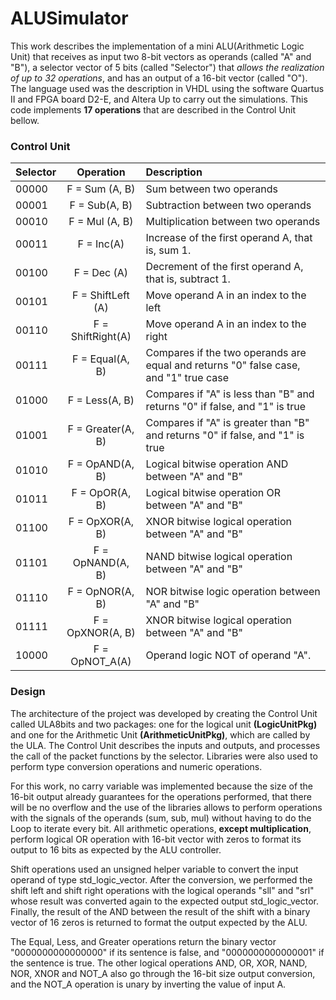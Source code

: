 # ALUSimulator
 This work describes the implementation of a mini ALU(Arithmetic Logic Unit) that receives as input two 8-bit vectors as operands (called "A" and "B"), a selector vector of 5 bits (called "Selector") that *allows the realization of up to 32 operations*, and has an output of a 16-bit vector (called "O"). The language used was the description in VHDL using the software Quartus II and FPGA board D2-E, and Altera Up to carry out the simulations. This code implements **17 operations** that are described in the Control Unit bellow.
 
 ### Control Unit
 
| Selector | Operation | Description |
|----------| :--------------------------------:| :------------------------------------------------------------------------------|
|00000|F = Sum (A,  B)|Sum between two operands|
|00001|F = Sub(A,  B)|Subtraction between two operands|
|00010|F = Mul (A,  B)|Multiplication between two operands|
|00011|F = Inc(A)|Increase of the first operand A, that is, sum 1.|
|00100|F = Dec (A)|Decrement of the first operand A, that is, subtract 1.|
|00101|F = ShiftLeft (A)|Move operand A in an index to the left|
|00110|F = ShiftRight(A)|Move operand A in an index to the right|
|00111|F =  Equal(A, B)|Compares if the two operands are equal and returns "0" false case, and "1" true case|
|01000|F =  Less(A, B)|Compares if "A" is less than "B" and returns "0" if false, and "1" is true|
|01001|F =  Greater(A, B)|Compares if "A" is greater than "B" and returns "0" if false, and "1" is true|
|01010|F =  OpAND(A, B)|Logical bitwise operation AND between "A" and "B"|
|01011|F =  OpOR(A, B)|Logical bitwise operation OR between "A" and "B"|
|01100|F =  OpXOR(A, B)|XNOR bitwise logical operation between "A" and "B"|
|01101|F =  OpNAND(A, B)|NAND bitwise logical operation between "A" and "B"|
|01110|F =  OpNOR(A, B)|NOR bitwise logic operation between "A" and "B"|
|01111|F =  OpXNOR(A, B)|XNOR bitwise logical operation between "A" and "B"|
|10000|F =  OpNOT_A(A)|Operand logic NOT of operand "A".|

### Design

The architecture of the project was developed by creating the Control Unit called ULA8bits and two packages: one for the logical unit **(LogicUnitPkg)** and one for the Arithmetic Unit **(ArithmeticUnitPkg)**, which are called by the ULA. The Control Unit describes the inputs and outputs, and processes the call of the packet functions by the selector. Libraries were also used to perform type conversion operations and numeric operations.

For this work, no carry variable was implemented because the size of the 16-bit output already guarantees for the operations performed, that there will be no overflow and the use of the libraries allows to perform operations with the signals of the operands (sum, sub, mul) without having to do the Loop to iterate every bit. All arithmetic operations, **except multiplication**, perform logical OR operation with 16-bit vector with zeros to format its output to 16 bits as expected by the ALU controller.


Shift operations used an unsigned helper variable to convert the input operand of type std_logic_vector. After the conversion, we performed the shift left and shift right operations with the logical operands "sll" and "srl" whose result was converted again to the expected output std_logic_vector. Finally, the result of the AND between the result of the shift with a binary vector of 16 zeros is returned to format the output expected by the ALU.

The Equal, Less, and Greater operations return the binary vector "0000000000000000" if its sentence is false, and "0000000000000001" if the sentence is true. The other logical operations AND, OR, XOR, NAND, NOR, XNOR and NOT_A also go through the 16-bit size output conversion, and the NOT_A operation is unary by inverting the value of input A.


